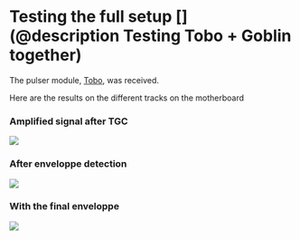 # Testing the full setup [](@description Testing Tobo + Goblin together)

The pulser module, [Tobo](/electronic/module/hardware/MDL-pulser_ic/), was received.

Here are the results on the different tracks on the motherboard

### Amplified signal after TGC

![](/include/images/2016-08-09/TEK0000.JPG)

### After enveloppe detection

![](/include/images/2016-08-09/TEK0002.JPG)

### With the final enveloppe

![](/include/images/2016-08-09/TEK0001.JPG)

